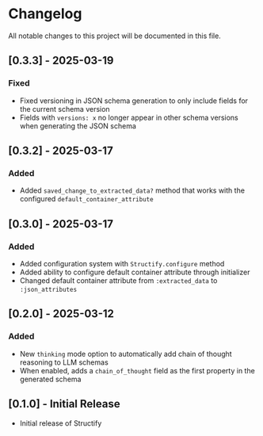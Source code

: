 # Changelog

All notable changes to this project will be documented in this file.

## [0.3.3] - 2025-03-19

### Fixed

- Fixed versioning in JSON schema generation to only include fields for the current schema version
- Fields with `versions: x` no longer appear in other schema versions when generating the JSON schema

## [0.3.2] - 2025-03-17

### Added

- Added `saved_change_to_extracted_data?` method that works with the configured `default_container_attribute`

## [0.3.0] - 2025-03-17

### Added

- Added configuration system with `Structify.configure` method
- Added ability to configure default container attribute through initializer
- Changed default container attribute from `:extracted_data` to `:json_attributes`

## [0.2.0] - 2025-03-12

### Added

- New `thinking` mode option to automatically add chain of thought reasoning to LLM schemas
- When enabled, adds a `chain_of_thought` field as the first property in the generated schema

## [0.1.0] - Initial Release

- Initial release of Structify